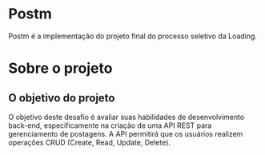 # Postm

Postm é a implementação do projeto final do processo seletivo da Loading.

# Sobre o projeto

## O objetivo do projeto

O objetivo deste desafio é avaliar suas habilidades de desenvolvimento
back-end, especificamente na criação de uma API REST para gerenciamento de
postagens. A API permitirá que os usuários realizem operações CRUD (Create,
Read, Update, Delete).
